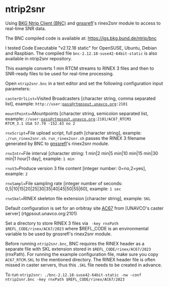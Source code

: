 # ntrip2snr
Using [BKG Ntrip Client (BNC)](https://igs.bkg.bund.de/ntrip/bnc) and [gnssrefl](https://github.com/kristinemlarson/gnssrefl)'s rinex2snr module to access to real-time SNR data.

The BNC compiled code is available at: https://igs.bkg.bund.de/ntrip/bnc

I tested Code Executable "v2.12.18 static" for OpenSUSE, Ubuntu, Debian and Raspbian. The compiled file <code>bnc-2.12.18-suse42-64bit-static</code> is also available in ntrip2snr repository. 

This example converts 1 min RTCM streams to RINEX 3 files and then to SNR-ready files to be used for real-time processing.

Open <code>ntrip2snr.bnc</code> in a text editor and set the following configuration input parameters:

<code>casterUrlList=</code>Visited Broadcasters [character string, comma separated list], example:  <code>http://user:pass@rtgpsout.unavco.org:2101</code>

<code>mountPoints=</code>Mountpoints [character string, semicolon separated list, example: <code>//user:pass@rtgpsout.unavco.org:2101/AC67_RTCM3 RTCM_3.1 USA 57.79 -152.43 no 2</code>

<code>rnxScript=</code>File upload script, full path [character string], example: <code>./run_rinex2snr.sh</code>. <code>run_rinex2snr.sh</code> passes the RINEX 3 filename generated by BNC to [gnssrefl](https://github.com/kristinemlarson/gnssrefl)'s rinex2snr module. 

<code>rnxIntr=</code>File interval [character string: 1 min|2 min|5 min|10 min|15 min|30 min|1 hour|1 day], example: <code>1 min</code>

<code>rnxV3=</code>Produce version 3 file content [integer number: 0=no,2=yes], example: <code>2</code>

<code>rnxSampl=</code>File sampling rate [integer number of seconds: 0,5|10|15|20|25|30|35|40|45|50|55|60], example: <code>1 sec</code> 

<code>rnxSkel=</code>RINEX skeleton file extension [character string], example: <code>SKL</code>

Default configuration is set for an orbitray site [AC67](https://www.unavco.org/instrumentation/networks/status/nota/overview/AC67) from [UNAVCO's caster server] (rtgpsout.unavco.org:2101)

Set a directory to store RINEX 3 files via <code> -key rnxPath $REFL_CODE/rinex/AC67/2023</code> where $REFL_CODE is an environmental variable to be used by gnssrefl's rinex2snr module. 

Before running <code>ntrip2snr.bnc</code>, BNC requires the RINEX header as a separate file with SKL extension stored in <code>$REFL_CODE/rinex/AC67/2023</code> (rnxPath). For running the example configuration file, make sure you copy <code>AC67_RTCM.SKL</code> to the mentioned directory. The RINEX header file is often missed in caster servers, thus this <code>.SKL</code> file needs to be created in advance. 

To run <code>ntrip2snr: ./bnc-2.12.18-suse42-64bit-static -nw -conf ntrip2snr.bnc -key rnxPath $REFL_CODE/rinex/AC67/2023</code>



